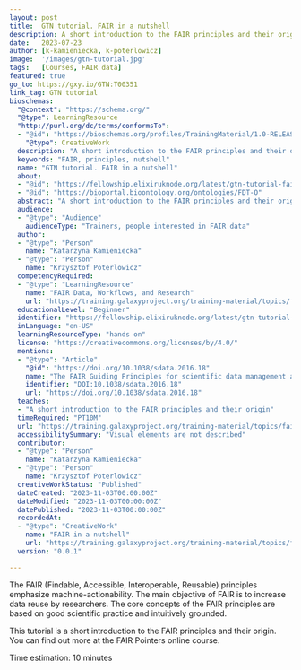 ```yaml
---
layout: post
title:  GTN tutorial. FAIR in a nutshell
description: A short introduction to the FAIR principles and their origin
date:   2023-07-23
author: [k-kamieniecka, k-poterlowicz]
image:  '/images/gtn-tutorial.jpg'
tags:   [Courses, FAIR data]
featured: true
go_to: https://gxy.io/GTN:T00351
link_tag: GTN tutorial
bioschemas:
  "@context": "https://schema.org/"
  "@type": LearningResource
  "http://purl.org/dc/terms/conformsTo":
  - "@id": "https://bioschemas.org/profiles/TrainingMaterial/1.0-RELEASE"
    "@type": CreativeWork
  description: "A short introduction to the FAIR principles and their origin"
  keywords: "FAIR, principles, nutshell"
  name: "GTN tutorial. FAIR in a nutshell"
  about:
  - "@id": "https://fellowship.elixiruknode.org/latest/gtn-tutorial-fair-in-a-nutshell"
  - "@id": "https://bioportal.bioontology.org/ontologies/FDT-O"
  abstract: "A short introduction to the FAIR principles and their origin"
  audience:
  - "@type": "Audience"
    audienceType: "Trainers, people interested in FAIR data"
  author:
  - "@type": "Person"
    name: "Katarzyna Kamieniecka"
  - "@type": "Person"
    name: "Krzysztof Poterlowicz"
  competencyRequired:
  - "@type": "LearningResource"
    name: "FAIR Data, Workflows, and Research"
    url: "https://training.galaxyproject.org/training-material/topics/fair/"
  educationalLevel: "Beginner"
  identifier: "https://fellowship.elixiruknode.org/latest/gtn-tutorial-fair-in-a-nutshell"
  inLanguage: "en-US"
  learningResourceType: "hands on"
  license: "https://creativecommons.org/licenses/by/4.0/"
  mentions:
  - "@type": "Article"
    "@id": "https://doi.org/10.1038/sdata.2016.18"
    name: "The FAIR Guiding Principles for scientific data management and stewardship"
    identifier: "DOI:10.1038/sdata.2016.18"
    url: "https://doi.org/10.1038/sdata.2016.18"
  teaches:
  - "A short introduction to the FAIR principles and their origin"
  timeRequired: "PT10M"
  url: "https://training.galaxyproject.org/training-material/topics/fair/"
  accessibilitySummary: "Visual elements are not described"
  contributor:
  - "@type": "Person"
    name: "Katarzyna Kamieniecka"
  - "@type": "Person"
    name: "Krzysztof Poterlowicz"
  creativeWorkStatus: "Published"
  dateCreated: "2023-11-03T00:00:00Z"
  dateModified: "2023-11-03T00:00:00Z"
  datePublished: "2023-11-03T00:00:00Z"
  recordedAt:
  - "@type": "CreativeWork"
    name: "FAIR in a nutshell"
    url: "https://training.galaxyproject.org/training-material/topics/fair/tutorials/fair-intro/tutorial.html"
  version: "0.0.1"

---
```



The FAIR (Findable, Accessible, Interoperable, Reusable) principles emphasize machine-actionability. The main objective of FAIR is to increase data reuse by researchers. The core concepts of the FAIR principles are based on good scientific practice and intuitively grounded.

This tutorial is a short introduction to the FAIR principles and their origin. You can find out more at the FAIR Pointers online course.

Time estimation: 10 minutes
